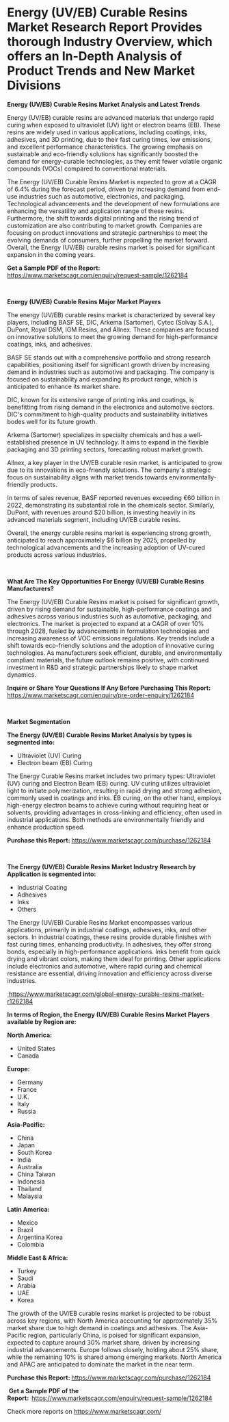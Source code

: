 <p><h1>Energy (UV/EB) Curable Resins Market Research Report Provides thorough Industry Overview, which offers an In-Depth Analysis of Product Trends and New Market Divisions</h1></p><p><strong>Energy (UV/EB) Curable Resins Market Analysis and Latest Trends</strong></p>
<p><p>Energy (UV/EB) curable resins are advanced materials that undergo rapid curing when exposed to ultraviolet (UV) light or electron beams (EB). These resins are widely used in various applications, including coatings, inks, adhesives, and 3D printing, due to their fast curing times, low emissions, and excellent performance characteristics. The growing emphasis on sustainable and eco-friendly solutions has significantly boosted the demand for energy-curable technologies, as they emit fewer volatile organic compounds (VOCs) compared to conventional materials.</p><p>The Energy (UV/EB) Curable Resins Market is expected to grow at a CAGR of 6.4% during the forecast period, driven by increasing demand from end-use industries such as automotive, electronics, and packaging. Technological advancements and the development of new formulations are enhancing the versatility and application range of these resins. Furthermore, the shift towards digital printing and the rising trend of customization are also contributing to market growth. Companies are focusing on product innovations and strategic partnerships to meet the evolving demands of consumers, further propelling the market forward. Overall, the Energy (UV/EB) curable resins market is poised for significant expansion in the coming years.</p></p>
<p><strong>Get a Sample PDF of the Report:&nbsp;</strong> <a href="https://www.marketscagr.com/enquiry/request-sample/1262184?utm_campaign=2215&utm_medium=2&utm_source=Github&utm_content=ia&utm_term=02022025&utm_id=energy-uveb-curable-resins">https://www.marketscagr.com/enquiry/request-sample/1262184</a></p>
<p>&nbsp;</p>
<p><strong>Energy (UV/EB) Curable Resins Major Market Players</strong></p>
<p><p>The energy (UV/EB) curable resins market is characterized by several key players, including BASF SE, DIC, Arkema (Sartomer), Cytec (Solvay S.A.), DuPont, Royal DSM, IGM Resins, and Allnex. These companies are focused on innovative solutions to meet the growing demand for high-performance coatings, inks, and adhesives.</p><p>BASF SE stands out with a comprehensive portfolio and strong research capabilities, positioning itself for significant growth driven by increasing demand in industries such as automotive and packaging. The company is focused on sustainability and expanding its product range, which is anticipated to enhance its market share.</p><p>DIC, known for its extensive range of printing inks and coatings, is benefitting from rising demand in the electronics and automotive sectors. DIC's commitment to high-quality products and sustainability initiatives bodes well for its future growth.</p><p>Arkema (Sartomer) specializes in specialty chemicals and has a well-established presence in UV technology. It aims to expand in the flexible packaging and 3D printing sectors, forecasting robust market growth.</p><p>Allnex, a key player in the UV/EB curable resin market, is anticipated to grow due to its innovations in eco-friendly solutions. The company's strategic focus on sustainability aligns with market trends towards environmentally-friendly products.</p><p>In terms of sales revenue, BASF reported revenues exceeding €60 billion in 2022, demonstrating its substantial role in the chemicals sector. Similarly, DuPont, with revenues around $20 billion, is investing heavily in its advanced materials segment, including UV/EB curable resins. </p><p>Overall, the energy curable resins market is experiencing strong growth, anticipated to reach approximately $6 billion by 2025, propelled by technological advancements and the increasing adoption of UV-cured products across various industries.</p></p>
<p>&nbsp;</p>
<p><strong>What Are The Key Opportunities For Energy (UV/EB) Curable Resins Manufacturers?</strong></p>
<p><p>The Energy (UV/EB) Curable Resins market is poised for significant growth, driven by rising demand for sustainable, high-performance coatings and adhesives across various industries such as automotive, packaging, and electronics. The market is projected to expand at a CAGR of over 10% through 2028, fueled by advancements in formulation technologies and increasing awareness of VOC emissions regulations. Key trends include a shift towards eco-friendly solutions and the adoption of innovative curing technologies. As manufacturers seek efficient, durable, and environmentally compliant materials, the future outlook remains positive, with continued investment in R&D and strategic partnerships likely to shape market dynamics.</p></p>
<p><strong>Inquire or Share Your Questions If Any Before Purchasing This Report:</strong> <a href="https://www.marketscagr.com/enquiry/pre-order-enquiry/1262184?utm_campaign=2215&utm_medium=2&utm_source=Github&utm_content=ia&utm_term=02022025&utm_id=energy-uveb-curable-resins">https://www.marketscagr.com/enquiry/pre-order-enquiry/1262184</a></p>
<p>&nbsp;</p>
<p><strong>Market Segmentation</strong></p>
<p><strong>The Energy (UV/EB) Curable Resins Market Analysis by types is segmented into:</strong></p>
<p><ul><li>Ultraviolet (UV) Curing</li><li>Electron beam (EB) Curing</li></ul></p>
<p><p>The Energy Curable Resins market includes two primary types: Ultraviolet (UV) curing and Electron Beam (EB) curing. UV curing utilizes ultraviolet light to initiate polymerization, resulting in rapid drying and strong adhesion, commonly used in coatings and inks. EB curing, on the other hand, employs high-energy electron beams to achieve curing without requiring heat or solvents, providing advantages in cross-linking and efficiency, often used in industrial applications. Both methods are environmentally friendly and enhance production speed.</p></p>
<p><strong>Purchase this Report:&nbsp;</strong><a href="https://www.marketscagr.com/purchase/1262184?utm_campaign=2215&utm_medium=2&utm_source=Github&utm_content=ia&utm_term=02022025&utm_id=energy-uveb-curable-resins">https://www.marketscagr.com/purchase/1262184</a></p>
<p>&nbsp;</p>
<p><strong>The Energy (UV/EB) Curable Resins Market Industry Research by Application is segmented into:</strong></p>
<p><ul><li>Industrial Coating</li><li>Adhesives</li><li>Inks</li><li>Others</li></ul></p>
<p><p>The Energy (UV/EB) Curable Resins Market encompasses various applications, primarily in industrial coatings, adhesives, inks, and other sectors. In industrial coatings, these resins provide durable finishes with fast curing times, enhancing productivity. In adhesives, they offer strong bonds, especially in high-performance applications. Inks benefit from quick drying and vibrant colors, making them ideal for printing. Other applications include electronics and automotive, where rapid curing and chemical resistance are essential, driving innovation and efficiency across diverse industries.</p></p>
<p><a href="https://www.marketscagr.com/global-energy-curable-resins-market-r1262184?utm_campaign=2215&utm_medium=2&utm_source=Github&utm_content=ia&utm_term=02022025&utm_id=energy-uveb-curable-resins">&nbsp;https://www.marketscagr.com/global-energy-curable-resins-market-r1262184</a></p>
<p><strong>In terms of Region, the Energy (UV/EB) Curable Resins Market Players available by Region are:</strong></p>
<p>
    <p> <strong> North America: </strong>
        <ul>
            <li>United States</li>
            <li>Canada</li>
        </ul>
        </p> 
    <p> <strong> Europe: </strong>
        <ul>
            <li>Germany</li>
            <li>France</li>
            <li>U.K.</li>
            <li>Italy</li>
            <li>Russia</li>
        </ul>
        </p> 
    <p> <strong> Asia-Pacific: </strong>
        <ul>
            <li>China</li>
            <li>Japan</li>
            <li>South Korea</li>
            <li>India</li>
            <li>Australia</li>
            <li>China Taiwan</li>
            <li>Indonesia</li>
            <li>Thailand</li>
            <li>Malaysia</li>
        </ul>
        </p> 
    <p> <strong> Latin America: </strong>
        <ul>
            <li>Mexico</li>
            <li>Brazil</li>
            <li>Argentina Korea</li>
            <li>Colombia</li>
        </ul>
        </p> 
    <p> <strong> Middle East & Africa: </strong>
        <ul>
            <li>Turkey</li>
            <li>Saudi</li>
            <li>Arabia</li>
            <li>UAE</li>
            <li>Korea</li>
        </ul>
    </p>
    </p>
<p><p>The growth of the UV/EB curable resins market is projected to be robust across key regions, with North America accounting for approximately 35% market share due to high demand in coatings and adhesives. The Asia-Pacific region, particularly China, is poised for significant expansion, expected to capture around 30% market share, driven by increasing industrial advancements. Europe follows closely, holding about 25% share, while the remaining 10% is shared among emerging markets. North America and APAC are anticipated to dominate the market in the near term.</p></p>
<p><strong>Purchase this Report: </strong><a href="https://www.marketscagr.com/purchase/1262184?utm_campaign=2215&utm_medium=2&utm_source=Github&utm_content=ia&utm_term=02022025&utm_id=energy-uveb-curable-resins">https://www.marketscagr.com/purchase/1262184</a></p>
<p>&nbsp;<strong>Get a Sample PDF of the Report:&nbsp;&nbsp;</strong><a href="https://www.marketscagr.com/enquiry/request-sample/1262184?utm_campaign=2215&utm_medium=2&utm_source=Github&utm_content=ia&utm_term=02022025&utm_id=energy-uveb-curable-resins">https://www.marketscagr.com/enquiry/request-sample/1262184</a></p>
<p><strong></strong></p>
<p>Check more reports on <a href="https://www.marketscagr.com/?utm_campaign=2215&utm_medium=2&utm_source=Github&utm_content=ia&utm_term=02022025&utm_id=energy-uveb-curable-resins">https://www.marketscagr.com/</a></p>